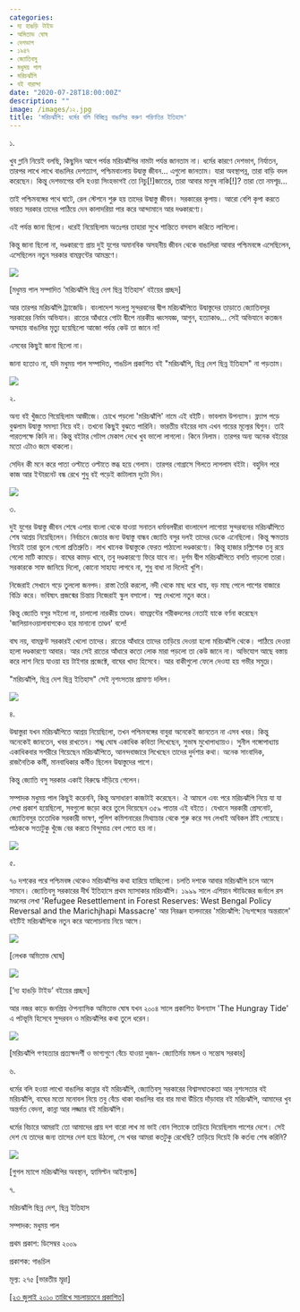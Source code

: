 ```yaml
---
categories:
- দ্য হাঙড়ি টাইড
- অমিতাভ ঘোষ
- দেশভাগ
- ১৯৪৭
- জ্যোতিবসু
- মধুময় পাল
- মরিচঝাঁপি
- বই বারান্দা
date: "2020-07-28T18:00:00Z"
description: ""
image: /images/১২.jpg
title: 'মরিচঝাঁপি: ধর্মের বলি বিচ্ছিন্ন বাঙালির করুণ পরিণতির ইতিহাস'
---
```

১.

খুব গ্লানি নিয়েই বলছি, কিছুদিন আগে পর্যন্ত মরিচঝাঁপির নামটা পর্যন্ত জানতাম না। ধর্মের কারণে দেশভাগ, নির্যাতন, তারপর লাখে লাখে বাঙালির দেশত্যাগ, পশ্চিমবাংলায় উদ্বাস্তু জীবন... এগুলো জানতাম। যারা অবস্থাপন্ন, তারা বাড়ি বদল করেছেন। কিন্তু দেশভাগের বলি হওয়া সিংহভাগই তো নিচু\[!\]জাতের, তারা আবার মানুষ নাকি\[!\]? তারা তো নমশূদ্র...

তাই পশ্চিমবঙ্গের পথে ঘাটে, রেল স্টেশনে শুরু হয় তাদের উদ্বাস্তু জীবন। সরকারের কৃপায়। আরো বেশি কৃপা করতে ভারত সরকার তাদের পাঠিয়ে দেন কালাদরিয়া পার করে আন্দামানে আর দণ্ডকারণ্যে।

এই পর্যন্ত জানা ছিলো। ধরেই নিয়েছিলাম অতঃপর তাহারা সুখে শান্তিতে বসবাস করিতে লাগিলো।

কিন্তু জানা ছিলো না, দণ্ডকারণ্যে প্রায় দুই যুগের অমানবিক অসহনীয় জীবন থেকে বাঙালিরা আবার পশ্চিমবঙ্গে এসেছিলেন, এসেছিলেন নতুন সরকার বামফ্রন্টের আমন্ত্রণে।

![](/images/gc9788189834937-1.jpg)

\[মধুময় পাল সম্পাদিত ’মরিচঝাঁপি ছিন্ন দেশ ছিন্ন ইতিহাস’ বইয়ের প্রচ্ছদ\]

আর তারপর মরিচঝাঁপি ট্র্যাজেডি। বাংলাদেশ সংলগ্ন সুন্দরবনের দ্বীপ মরিচঝাঁপিতে উদ্বাস্তুদের তাড়াতে জ্যোতিবসুর সরকারের নির্মম অভিযান। রাতের আঁধারে গোটা দ্বীপে নারকীয় ধ্বংসযজ্ঞ, আগুন, হত্যাকাণ্ড... সেই অভিযানে কতজন অসহায় বাঙালির মৃত্যু হয়েছিলো আজো পর্যন্ত কেউ তা জানে না!

এসবের কিছুই জানা ছিলো না।

জানা হতোও না, যদি মধুময় পাল সম্পাদিত, গাঙচিল প্রকাশিত বই "মরিচঝাঁপি, ছিন্ন দেশ ছিন্ন ইতিহাস" না পড়তাম।

![](/images/img_20190910_112727.jpg)

২.

অন্য বই খুঁজতে গিয়েছিলাম আজীজে। চোখে পড়লো 'মরিচঝাঁপি' নামে এই বইটি। ভাবলাম উপন্যাস। ফ্ল্যাপ পড়ে বুঝলাম উদ্বাস্তু সমস্যা নিয়ে বই। তখনো কিছুই বুঝতে পারিনি। ভারতীয় বইয়ের দাম এখন গায়ের মূল্যের দ্বিগুন। তাই পারতপক্ষে কিনি না। কিন্তু বইটার গেটাপ মেকাপ দেখে খুব ভালো লাগলো। কিনে নিলাম। তারপর অন্য অনেক বইয়ের মতো এটাও জমে থাকলো।

সেদিন কী মনে করে পাতা ওল্টাতে ওল্টাতে স্তব্ধ হয়ে গেলাম। তারপর গোগ্রাসে গিলতে লাগলাম বইটা। বহুদিন পরে কাজ আর ইন্টারনেট বন্ধ রেখে শুধু বই পড়েই কাটালাম দুটো দিন।

![](/images/received_14121870157717831.jpeg)

৩.

দুই যুগের উদ্বাস্তু জীবন শেষে এপার বাংলা থেকে যাওয়া সনাতন ধর্মাবলম্বীরা বাংলাদেশ লাগোয়া সুন্দরবনের মরিচঝাঁপিতে শেষ আশ্রয় নিয়েছিলেন। নির্বাচনে জেতার জন্য উদ্বাস্তু বান্ধব জ্যোতি বসুর দলই তাদের ডেকে এনেছিলো। কিন্তু ক্ষমতায় গিয়েই তারা ভুলে গেলো প্রতিশ্রুতি। লাখ খানেক উদ্বাস্তুকে ফেরত পাঠালো দণ্ডকারণ্যে। কিন্তু হাজার চল্লিশেক তবু রয়ে গেলো মাটি কামড়ে। বাঘের কামড় খাবে, তবু দণ্ডকারণ্যে ফিরে যাবে না। দুর্গম দ্বীপ মরিচঝাঁপিতে বসতি গাড়লো তারা। সরকারকে সাফ জানিয়ে দিলো, কোনো সাহায্য লাগবে না, শুধু বাধা না দিলেই খুশি।

নিজেরাই সেখানে গড়ে তুললো জনপদ। রাস্তা তৈরি করলো, নদী থেকে মাছ ধরে খায়, বড় মাছ পেলে পাশের বাজারে বিক্রি করে। ভবিষ্যৎ প্রজন্মের চিন্তায় নিজেরাই স্কুল বসালো। স্বপ্ন দেখলো নতুন করে।

কিন্তু জ্যোতি বসুর সইলো না, চালালো নারকীয় তাণ্ডব। বামফ্রন্টের শরীকদলের নেতাই যাকে বর্ণনা করেছেন 'জালিয়ানওয়ালাবাগকেও হার মানানো তাণ্ডব' বলে!

বাঘ নয়, বামফ্রন্ট সরকারই খেলো তাদের। রাতের আঁধারে তাদের তাড়িয়ে দেওয়া হলো মরিচঝাঁপি থেকে। পাঠিয়ে দেওয়া হলো দণ্ডকারণ্যে আবার। আর সেই রাতের আঁধারে কতো লোক মারা পড়লো তা কেউ জানে না। অভিযোগ আছে বস্তায় করে লাশ নিয়ে যাওয়া হয় টাইগার প্রজেক্টে, বাঘের খাদ্য হিসেবে। আর বাকীগুলো ফেলে দেওযা হয় গভীর সমুদ্রে।

"মরিচঝাঁপি, ছিন্ন দেশ ছিন্ন ইতিহাস" সেই নৃশংসতার প্রামাণ্য দলিল।

![](/images/unnamed.jpg)

৪.

উদ্বাস্তুরা যখন মরিচঝাঁপিতে আশ্রয় নিয়েছিলো, তখন পশ্চিমবঙ্গের বাবুরা অনেকেই জানতেন না এসব খবর। কিন্তু অনেকেই জানতেন, খবর রাখতেন। শঙ্খ ঘোষ একাধিক কবিতা লিখেছেন, সুভাষ মুখোপাধ্যায়ও। সুনীল গঙ্গোপাধ্যায় একাধিকবার সশরীরে গিয়েছেন মরিচঝাঁপিতে, আনন্দবাজারে লিখেছেন তাদের দুর্দশার কথা। অনেক সাংবাদিক, রাজনৈতিক কর্মী, মানবাধিকার কর্মীও ছিলেন উদ্বাস্তুদের পাশে।

কিন্তু জ্যোতি বসু সরকার একাই বিরুদ্ধে দাঁড়িয়ে গেলেন।

সম্পাদক মধুময় পাল কিছুই করেননি, কিন্তু অসাধারণ কাজটাই করেছেন। ঐ আমলে এবং পরে মরিচঝাঁপি নিয়ে যা যা লেখা প্রকাশ হয়েছিলো, সবগুলো জড়ো করে তুলে দিয়েছেন ৩৫৯ পাতার এই বইতে। যেখানে সরকারী প্রেসনোট, জ্যোতিবসুর ততোধিক সরকারী ভাষণ, পুলিশ কমিশনারের মিথ্যাচার থেকে শুরু করে সব লেখাই অবিকল ঠাঁই পেয়েছে। পাঠককে সত্যটুকু খুঁজে বের করতে বিন্দুমাত্র বেগ পেতে হয় না।

![](/images/hqdefault.jpg)

৫.

৭০ দশকের পরে পশ্চিমবঙ্গ থেকেও মরিচঝাঁপির কথা হারিয়ে যাচ্ছিলো। চলতি দশকে আবার মরিচঝাঁপি চলে আসে সামনে। জ্যোতিবসু সরকারের দীর্ঘ ইতিহাসে প্রথম ম্যাসাকার মরিচঝাঁপি। ১৯৯৯ সালে এশিয়ান স্টাডিজের জর্নালে রস মণ্ডলের লেখা 'Refugee Resettlement in Forest Reserves: West Bengal Policy Reversal and the Marichjhapi Massacre' আর নিরঞ্জন হালদারের 'মরিচঝাঁপি: নৈঃশব্দ্যের অন্তরালে' বইটিই মরিচঝাঁপিকে নতুন করে আলোচনায় নিয়ে আসে।

![](/images/amitav_ghosh_by_gage_skidmore.jpg)

\[লেখক অমিতাভ ঘোষ\]

![](/images/51xuvintwxl.jpg)

\[’দ্য হাঙড়ি টাইড’ বইয়ের প্রচ্ছদ\]

আর নজর কাড়ে জনপ্রিয় ঔপন্যাসিক অমিতাভ ঘোষ যখন ২০০৪ সালে প্রকাশিত উপন্যাস 'The Hungray Tide' এ পটভূমি হিসেবে সুন্দরবন ও মরিচঝাঁপির কথা তুলে ধরেন।

![](/images/127689-jmylvkwkrb-1568979274.jpeg)

\[মরিচঝাঁপি গণহত্যার প্রত্যক্ষদর্শী ও ভাগ্যগুণে বেঁচে যাওয়া দুজন- জ্যোতির্ময় মন্ডল ও সন্তোষ সরকার\]

৬.

ধর্মের বলি হওয়া লাখো বাঙালির কান্নার বই মরিচঝাঁপি, জ্যোতিবসু সরকারের বিশ্বাসঘাতকতা আর নৃশংসতার বই মরিচঝাঁপি, বাঘের মতো মনোবল নিয়ে তবু বেঁচে থাকা বাঙালির বার বার মাথা উঁচিয়ে দাঁড়াবার বই মরিচঝাঁপি, আমাদের খুব অন্তর্গত বেদনা, কান্না আর লজ্জার বই মরিচঝাঁপি।

ধর্মের বিচারে আমরাই তো আমাদের প্রায় দশ বারো লাখ মা ভাই বোন পিতাকে তাড়িয়ে দিয়েছিলাম পাশের দেশে। সেই দেশ যে তাদের জন্য তাসের দেশ হয়ে উঠলো, সে খবর আমরা কতটুকু রেখেছি? তাড়িয়ে দিয়েই কি কর্তব্য শেষ করিনি?

![](/images/মরিচঝাঁপি.jpg)

\[গুগল ম্যাপে মরিচঝাঁপির অবস্থান, হ্যামিল্টন আইল্যান্ড\]

৭.

মরিচঝাঁপি ছিন্ন দেশ, ছিন্ন ইতিহাস

সম্পাদক: মধুময় পাল

প্রথম প্রকাশ: ডিসেম্বর ২০০৯

প্রকাশক: গাঙচিল

মূল্য: ২৭৫ \[ভারতীয় মূদ্রা\]

[\[২৩ জুলাই ২০১০ তারিখে সচলায়তনে প্রকাশিত\]](http://www.sachalayatan.com/nazrul_islam/33821)